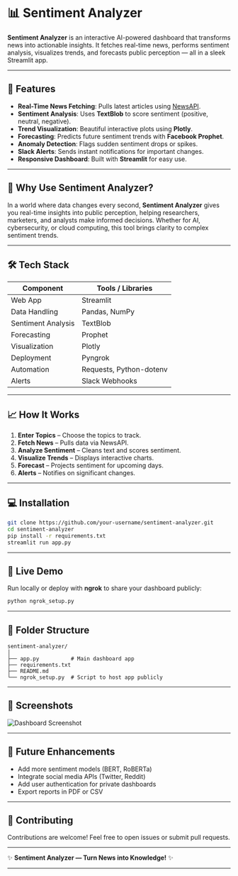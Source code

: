 # 📊 Sentiment Analyzer

**Sentiment Analyzer** is an interactive AI-powered dashboard that transforms news into actionable insights. It fetches real-time news, performs sentiment analysis, visualizes trends, and forecasts public perception — all in a sleek Streamlit app.

---

## 🚀 Features

* **Real-Time News Fetching**: Pulls latest articles using [NewsAPI](https://newsapi.org/).
* **Sentiment Analysis**: Uses **TextBlob** to score sentiment (positive, neutral, negative).
* **Trend Visualization**: Beautiful interactive plots using **Plotly**.
* **Forecasting**: Predicts future sentiment trends with **Facebook Prophet**.
* **Anomaly Detection**: Flags sudden sentiment drops or spikes.
* **Slack Alerts**: Sends instant notifications for important changes.
* **Responsive Dashboard**: Built with **Streamlit** for easy use.

---

## 🎯 Why Use Sentiment Analyzer?

In a world where data changes every second, **Sentiment Analyzer** gives you real-time insights into public perception, helping researchers, marketers, and analysts make informed decisions. Whether for AI, cybersecurity, or cloud computing, this tool brings clarity to complex sentiment trends.

---

## 🛠 Tech Stack

| Component          | Tools / Libraries       |
| ------------------ | ----------------------- |
| Web App            | Streamlit               |
| Data Handling      | Pandas, NumPy           |
| Sentiment Analysis | TextBlob                |
| Forecasting        | Prophet                 |
| Visualization      | Plotly                  |
| Deployment         | Pyngrok                 |
| Automation         | Requests, Python-dotenv |
| Alerts             | Slack Webhooks          |

---

## 📈 How It Works

1. **Enter Topics** – Choose the topics to track.
2. **Fetch News** – Pulls data via NewsAPI.
3. **Analyze Sentiment** – Cleans text and scores sentiment.
4. **Visualize Trends** – Displays interactive charts.
5. **Forecast** – Projects sentiment for upcoming days.
6. **Alerts** – Notifies on significant changes.

---

## 💻 Installation

```bash
git clone https://github.com/your-username/sentiment-analyzer.git
cd sentiment-analyzer
pip install -r requirements.txt
streamlit run app.py
```

---

## 🔗 Live Demo

Run locally or deploy with **ngrok** to share your dashboard publicly:

```bash
python ngrok_setup.py
```

---

## 📂 Folder Structure

```
sentiment-analyzer/
│
├── app.py          # Main dashboard app
├── requirements.txt
├── README.md
└── ngrok_setup.py  # Script to host app publicly
```

---

## 🎨 Screenshots

![Dashboard Screenshot](https://user-images.githubusercontent.com/your-screenshot-link)

---

## 📢 Future Enhancements

* Add more sentiment models (BERT, RoBERTa)
* Integrate social media APIs (Twitter, Reddit)
* Add user authentication for private dashboards
* Export reports in PDF or CSV

---

## 🤝 Contributing

Contributions are welcome! Feel free to open issues or submit pull requests.


---

✨ **Sentiment Analyzer — Turn News into Knowledge!** ✨

---

